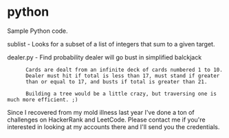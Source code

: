# python
Sample Python code.

sublist - Looks for a subset of a list of integers that sum
          to a given target.
          
dealer.py - Find probability dealer will go bust in simplified balckjack

          Cards are dealt from an infinite deck of cards numbered 1 to 10. 
          Dealer must hit if total is less than 17, must stand if greater 
          than or equal to 17, and busts if total is greater than 21.
          
          Building a tree would be a little crazy, but traversing one is much more efficient. ;)


Since I recovered from my mold illness last year I've done a ton of challenges on HackerRank and LeetCode.  Please contact me if you're interested in looking at my accounts there and I'll send you the credentials.
